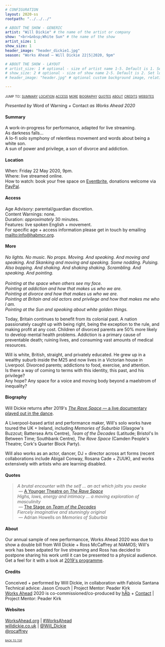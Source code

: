 ```yaml
---
# CONFIGURATION
layout: 2020-ss
rootpath: "../../../"

# ABOUT THE SHOW - GENERIC
artist: "Will Dickie" # the name of the artist or company
show: "<br>&nbsp;White Sun" # the name of the show
artist_size: 1
show_size: 1
header_image: "header_dickie1.jpg"    
season: "Works Ahead — Will Dickie 22|5|2020, 9pm"

# ABOUT THE SHOW - LAYOUT
# artist_size: 1 # optional - size of artist name 1-5. Default is 1. Set longer names to lower values
# show_size: 2 # optional - size of show name 2-5. Default is 2. Set longer names to lower values
# header_image: "header.jpg" # optional custom background image, relative to current page

---
```

<span style='font-variant: small-caps'>jump to: [summary](/current/2020-worksahead/#summary) [location](/current/2020-springsummer/camara/#location) [access](/current/2020-springsummer/camara/#access) [more](/current/2020-springsummer/camara/#more) [biography](/current/2020-springsummer/camara/#biography) [quotes](/current/2020-springsummer/camara/#quotes) [about](/current/2020-springsummer/camara/#about) [credits](/current/2020-springsummer/camara/#credits) [websites](/current/2020-springsummer/camara/#websites)</span>       
        
*Presented by* Word of Warning *+* Contact *as Works Ahead 2020*         
         
#### Summary       
A work-in-progress for performance, adapted for live streaming.<br>As darkness falls…<br>A lo-fi solo symphony of relentless movement and words about being a white son.<br>A sun of power and privilege, a son of divorce and addiction.        
        
#### Location           
When: Friday 22 May 2020, 9pm.        
Where: live streamed online.         
How to watch: book your free space on <a href="http://URL" target="_blank">Eventbrite</a>, donations welcome via <a href="http://www.paypal.com/cgi-bin/webscr?cmd=_s-xclick&hosted_button_id=LC9G9CWHVDQ8E" target="_blank">PayPal</a>.        
           
#### Access         
Age Advisory: parental/guardian discretion.<br>Content Warnings: none.<br>Duration: *approximately* 30 minutes.<br>Features: live spoken English + movement.<br>For specific age + access information please get in touch by emailing <mailto:info@habmcr.org>.         
          
#### More         
*No lights. No music. No props. Moving. And speaking. And moving and speaking. And Skanking and moving and speaking. Some nodding. Pulsing. Also bopping. And shaking. And shaking shaking. Scrambling. And speaking. And pointing.<br><br>Pointing at the space when others see my face.<br>Pointing at addiction and how that makes us who we are.<br>Pointing at divorce and how that makes us who we are.<br>Pointing at Britain and old actors and privilege and how that makes me who I am.<br>Pointing at the Sun and speaking about white golden things.*        
        
Today, Britain continues to benefit from its colonial past. A nation passionately caught up with being right, being the exception to the rule, and making profit at any cost. Children of divorced parents are 50% more likely to develop mental health problems. Addiction is a primary cause of preventable death; ruining lives, and consuming vast amounts of medical resources.           
         
Will is white, British, straight, and privately educated. He grew up in a wealthy suburb inside the M25 and now lives in a Victorian house in Liverpool. Divorced parents; addictions to food, exercise, and attention.<br>Is there a way of coming to terms with this identity, this past, and his privilege?<br>Any hope? Any space for a voice and moving body beyond a maelstrom of inequality?           
        
#### Biography        
Will Dickie returns after 2019's [*The Rave Space* — a live documentary played out in the dance](/archive/2019-springsummer/dickie).

A Liverpool-based artist and performance maker, Will's solo works have toured the UK + Ireland, including *Memories of Suburbia* (Glasgow's Buzzcut; Battersea Arts Centre), *Team of the Decades* (Latitude; Bristol's In Between Time; Southbank Centre), *The Rave Space* (Camden People's Theatre; Cork's Quarter Block Party).

Will also works as an actor, dancer, DJ + director across art forms (recent collaborations include Abigail Conway, Rosana Cade + ZUUK), and works extensively with artists who are learning disabled.
        
#### Quotes        
>*A brutal encounter with the self … an act which jolts you awake*<br>&nbsp;— <a href="http://www.ayoungertheatre.com/review-the-rave-space-camden-peoples-theatre" target="_blank">A Younger Theatre on *The Rave Space*</a><br>*Highs, lows, energy and intimacy … a moving exploration of masculinity*<br>&nbsp;— <a href="http://www.thestage.co.uk/reviews/latitude-festival-2014" target="_blank">The Stage on *Team of the Decades*</a><br>*Fiercely imaginative and stunningly original*<br>&nbsp;— Adrian Howells on *Memories of Suburbia*         
        
#### About          
Our annual sample of new performancce, Works Ahead 2020 was due to show a double bill from Will Dickie + Ross McCaffrey at NIAMOS; Will's work has been adpated for live streaming and Ross has decided to postpone sharing his work until it can be presented to a physical audience. Get a feel for it with a look at [2019's programme](/archive/2019-worksahead).        
        
#### Credits          
Conceived + performed by Will Dickie, in collaboration with Fabiola Santana<br>Technical advice: Jason Crouch | Project Mentor: Peader Kirk<br>[Works Ahead](/hab/worksahead) 2020 is co-commissioned/co-produced by [hÅb](/hab) + <a href="http://contactmcr.com" target="_blank">Contact</a> | Project Mentor: Peader Kirk        
        
#### Websites         
<a href="http://worksahead.org" target="_blank">WorksAhead.org</a> | <a href="http://twitter.com/hashtag/WorksAhead" target="_blank">#WorksAhead</a><br><a href="http://willdickie.co.uk" target="_blank">willdickie.co.uk</a> | <a href="http://twitter.com/Will_Dickie" target="_blank">@Will_Dickie</a><br><a href="http://twitter.com/rocaffrey" target="_blank">@rocaffrey</a>
       
<small><span style='font-variant: small-caps'>[back to top](/current/2020-springsummer/camara)</span></small>
